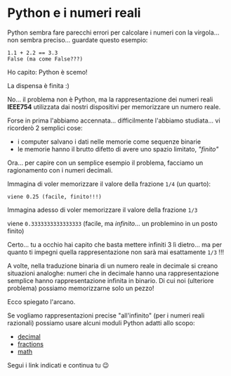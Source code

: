 # Python e i numeri reali

Python sembra fare parecchi errori per calcolare i numeri con la
virgola... non sembra preciso... guardate questo esempio:


    1.1 + 2.2 == 3.3
    False (ma come False???)


Ho capito: Python è scemo!

La dispensa è finita :)

No... il problema non è Python, ma la rappresentazione dei numeri reali
**IEEE754** utilizzata dai nostri dispositivi per memorizzare un numero
reale.

Forse in prima l'abbiamo accennata... difficilmente l'abbiamo
studiata... vi ricorderò 2 semplici cose:

-   i computer salvano i dati nelle memorie come sequenze binarie
-   le memorie hanno il brutto difetto di avere uno spazio limitato, *"finito"*

Ora... per capire con un semplice esempio il problema, facciamo un
ragionamento con i numeri decimali.

Immagina di voler memorizzare il valore della frazione `1/4` (un quarto):


    viene 0.25 (facile, finito!!!)


Immagina adesso di voler memorizzare il valore della frazione `1/3`

viene `0.3333333333333333` (facile, ma *infinito*... un problemino in un posto finito)

Certo... tu a occhio hai capito che basta mettere infiniti 3 lì
dietro... ma per quanto ti impegni quella rappresentazione non sarà mai
esattamente `1/3` !!!

A volte, nella traduzione binaria di un numero reale in decimale si
creano situazioni analoghe: numeri che in decimale hanno una
rappresentazione semplice hanno rappresentazione infinita in binario. Di
cui noi (ulteriore problema) possiamo memorizzarne solo un pezzo!

Ecco spiegato l'arcano.

Se vogliamo rappresentazioni precise "all'infinito" (per i numeri
reali razionali) possiamo usare alcuni moduli Python adatti allo scopo:

- [decimal](https://docs.python.org/3/library/decimal.html)
- [fractions](https://docs.python.org/3/library/fractions.html)
- [math](https://docs.python.org/3/library/math.html)

Segui i link indicati e continua tu :wink:

<br>
<br>
<br>

